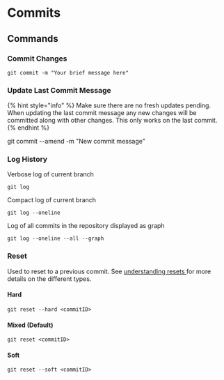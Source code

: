 # Commits

## Commands

### Commit Changes

```
git commit -m "Your brief message here"
```

### Update Last Commit Message

{% hint style="info" %}
Make sure there are no fresh updates pending. When updating the last commit message any new changes will be committed along with other changes. This only works on the last commit.
{% endhint %}

git commit --amend -m "New commit message"

### Log History

Verbose log of current branch

```
git log
```

Compact log of current branch

```
git log --oneline
```

Log of all commits in the repository displayed as graph

```
git log --oneline --all --graph
```

### Reset

Used to reset to a previous commit. See [understanding resets ](../how-to/undoing-commits-reset.md)for more details on the different types.

#### Hard

```
git reset --hard <commitID>
```

#### Mixed (Default)

```
git reset <commitID>
```

#### Soft

```
git reset --soft <commitID>
```
